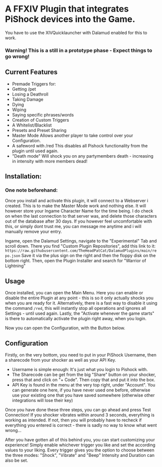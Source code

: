 

# A FFXIV Plugin that integrates PiShock devices into the Game.

You have to use the XIVQuicklauncher with Dalamud enabled for this to work.

### Warning! This is a still in a prototype phase - Expect things to go wrong!


## Current Features
 - Premade Triggers for:
 - Getting /pet
 - Losing a Deathroll
 - Taking Damage
 - Dying
 - Wiping
 - Saying specific phrases/words
- Creation of Custom Triggers
- A Whitelist/Blacklist
- Presets and Preset Sharing
- Master Mode
  Allows another player to take control over your Configuration.
- A safeword with /red
  This disables all Pishock functionality from the plugin until used again.
- "Death mode"
  Will shock you on any partymembers death - increasing in intensity with more members dead!
  


## Installation:

### One note beforehand:
Once you install and activate this plugin, it will connect to a Webserver i created.
This is to make the Master Mode work and nothing else.
It will however store your Ingame Character Name for the time being.
I do check on when the last connection to that server was, and delete those
characters out of the database after 30 days.
If you however feel uncomfortable with this, or simply dont trust me, you can message me anytime and i will manually remove your entry.



Ingame, open the Dalamud Settings, navigate to the "Experimental" Tab and scroll down.
There you find "Custom Plugin Repositories", add this link to it: `https://raw.githubusercontent.com/TheHeadPatCat/DalamudPlugins/main/repo.json`
Save it via the plus sign on the right and then the floppy disk on the bottom right.
Then, open the Plugin Installer and search for "Warrior of Lightning"



## Usage

Once installed, you can open the Main Menu.
Here you can enable or disable the entire Plugin at any point - this is so it only actually shocks you when you are ready for it.
Alternatively, there is a fast way to disable it using the command `/red`, this will instantly stop all operations and ignores all Settings - until used again.
Lastly, the "Activate whenever the game starts" is there to automatically activate the plugin right away, when you login.

Now you can open the Configuration, with the Button below.

## Configuration

Firstly, on the very bottom, you need to put in your PiShock Username, then a sharecode from your shocker as well as your API Key.

- Username is simple enough: It's just what you login to Pishock with.
- The Sharecode can be get from the big "Share" button on your shocker, press that and click on "+ Code". Then copy that and put it into the box.
- API Key is found in the menu at the very top right, under "Account". You can generate one here, if you have never used one before, otherwise use your existing one that you have saved somewhere (otherwise other integrations will lose their key)

Once you have done these three steps, you can go ahead and press Test Connection!
If you shocker vibrates within around 3 seconds, everything is working as intended.
If not, then you will probably have to recheck if everything you entered is correct - there is sadly no way to know what went wrong...

After you have gotten all of this behind you, you can start customizing your experience!
Simply enable whichever trigger you like and set the according values to your liking.
Every trigger gives you the option to choose between the three modes: "Shock", "Vibrate" and "Beep"
Intensity and Duration can also be set.




